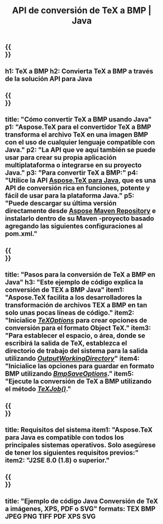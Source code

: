 ﻿---
translation: true
template: /_templates/_conversion-child-java.md
title: API de conversión de TeX a BMP | Java
description: Funcionalidad de conversión de TeX a BMP. Integre esta biblioteca Java local en su proyecto o use aplicaciones multiplataforma para convertir TeX a BMP.
keywords: tex a bmp api java, tex2bmp integrar
url: /java/conversion/tex-to-bmp/
family: tex
platformtag: java
feature: conversion
informat: TEX
outformat: BMP
otherformats: PNG JPEG TIFF PDF XPS SVG
---

{{<section banner>}}
---
h1: TeX a BMP
h2: Convierta TeX a BMP a través de la solución API para Java
---

{{<section overview>}}
---
title: "Cómo convertir TeX a BMP usando Java"
p1: "Aspose.TeX para el convertidor TeX a BMP transforma el archivo TeX en una imagen BMP con el uso de cualquier lenguaje compatible con Java."
p2: "La API que ve aquí también se puede usar para crear su propia aplicación multiplataforma o integrarse en su proyecto Java."
p3: "Para convertir TeX a BMP:"
p4: "Utilice la API [Aspose.TeX para Java](https://products.aspose.com/tex/java), que es una API de conversión rica en funciones, potente y fácil de usar para la plataforma Java."
p5: "Puede descargar su última versión directamente desde [Aspose Maven Repository](https://repository.aspose.com/tex/) e instalarlo dentro de su Maven -proyecto basado agregando las siguientes configuraciones al pom.xml."
---

{{<section feature1>}}
---
title: "Pasos para la conversión de TeX a BMP en Java"
h3: "Este ejemplo de código explica la conversión de TEX a BMP Java"
item1: "Aspose.TeX facilita a los desarrolladores la transformación de archivos TEX a BMP en tan solo unas pocas líneas de código."
item2: "Inicialice [*TeXOptions*](https://reference.aspose.com/tex/java/com.aspose.tex/TeXOptions) para crear opciones de conversión para el formato Object TeX."
item3: "Para establecer el espacio, o área, donde se escribirá la salida de TeX, establezca el directorio de trabajo del sistema para la salida utilizando [*OutputWorkingDirectory*](https://reference.aspose.com/tex/java/com.aspose.tex/TeXOptions#getOutputWorkingDirectory--)"
item4: "Inicialice las opciones para guardar en formato BMP utilizando [*BmpSaveOptions*](https://reference.aspose.com/tex/java/com.aspose.tex.rendering/BmpSaveOptions)."
item5: "Ejecute la conversión de TeX a BMP utilizando el método [*TeXJob()*](https://reference.aspose.com/tex/java/com.aspose.tex/TeXJob)."
---

{{<section feature2>}}
---
title: Requisitos del sistema
item1: "Aspose.TeX para Java es compatible con todos los principales sistemas operativos. Solo asegúrese de tener los siguientes requisitos previos:"
item2: "J2SE 8.0 (1.8) o superior."
---

{{<section widget>}}
---
title: "Ejemplo de código Java Conversión de TeX a imágenes, XPS, PDF o SVG"
formats: TEX BMP JPEG PNG TIFF PDF XPS SVG
---